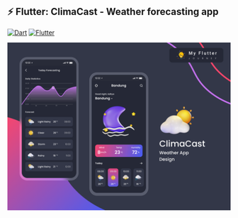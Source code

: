 ## ⚡ Flutter: ClimaCast - Weather forecasting app

[<img alt="Dart" src="https://img.shields.io/badge/dart-%230175C2.svg?&style=for-the-badge&logo=dart&logoColor=white"/>][dart]
[<img alt="Flutter" src="https://img.shields.io/badge/Flutter%20-%2302569B.svg?&style=for-the-badge&logo=Flutter&logoColor=white" />][flutter]


<img alt="ClimaCast" src="https://raw.githubusercontent.com/codestronaut/flutter-clima-weather-app/main/assets/preview.png" />



[dart]: https://dart.dev
[flutter]: https://flutter.dev
